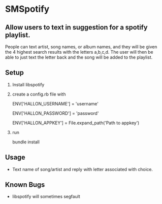 # SMSpotify

## Allow users to text in suggestion for a spotify playlist.

People can text artist, song names, or album names, and they will be
given the 4 highest search results with the letters a,b,c,d. The user
will then be able to just text the letter back and the song will be
added to the playlist.

## Setup
   
1. Install libspotify

2. create a config.rb file with

    ENV['HALLON_USERNAME'] = 'username'

    ENV['HALLON_PASSWORD'] = 'password'

    ENV['HALLON_APPKEY']   = File.expand_path('Path to appkey') 

3. run

    bundle install

## Usage

* Text name of song/artist and reply with letter associated with choice.

## Known Bugs

* libspotify will sometimes segfault
